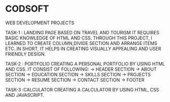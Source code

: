 # CODSOFT
WEB DEVELOPMENT PROJECTS

TASK-1 : LANDING PAGE BASED ON TRAVEL AND TOURISM 
IT REQUIRES BASIC KNOWLEDGE OF HTML AND CSS. THROUGH THIS PROJECT, I LEARNED TO CREATE COLUMN,DIVIDE SECTION AND ARRANGE ITEMS ETC..IN SHORT, IT HELPS IN  CREATING VISUALLY APPEALING AND USER FRIENDLY DESIGN.

TASK-2 : PORTFOLIO
CREATING A PERSONAL PORTFOLIO BY USING HTML AND CSS. 
IT CONSIST OF FOLLOWING:
 -> HEADER SECTION 
 -> ABOUT SECTION
 -> EDUCATION SECTION
 -> SKILLS SECTION
 -> PROJECTS SECTION
 -> RESUME SECTION
 -> CONTACT SECTION
 -> FOOTER

 TASK-3 :CALCULATOR
 CREATING A CALCULATOR BY USING HTML, CSS AND JAVASCRIPT.
 
 
